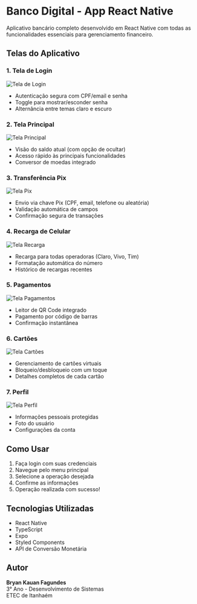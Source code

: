 # Banco Digital - App React Native

Aplicativo bancário completo desenvolvido em React Native com todas as funcionalidades essenciais para gerenciamento financeiro.

## Telas do Aplicativo

### 1. Tela de Login
![Tela de Login](./assets/screenshots/login.jpg)
- Autenticação segura com CPF/email e senha
- Toggle para mostrar/esconder senha
- Alternância entre temas claro e escuro

### 2. Tela Principal
![Tela Principal](BryanMobile/assets/screenshots/home.jpg)
- Visão do saldo atual (com opção de ocultar)
- Acesso rápido às principais funcionalidades
- Conversor de moedas integrado

### 3. Transferência Pix
![Tela Pix](./assets/screenshots/pix.jpg)
- Envio via chave Pix (CPF, email, telefone ou aleatória)
- Validação automática de campos
- Confirmação segura de transações

### 4. Recarga de Celular
![Tela Recarga](./assets/screenshots/recarga.jpg)
- Recarga para todas operadoras (Claro, Vivo, Tim)
- Formatação automática do número
- Histórico de recargas recentes

### 5. Pagamentos
![Tela Pagamentos](./assets/screenshots/pagamentos.jpg)
- Leitor de QR Code integrado
- Pagamento por código de barras
- Confirmação instantânea

### 6. Cartões
![Tela Cartões](./assets/screenshots/cartoes.jpg)
- Gerenciamento de cartões virtuais
- Bloqueio/desbloqueio com um toque
- Detalhes completos de cada cartão

### 7. Perfil
![Tela Perfil](./assets/screenshots/perfil.jpg)
- Informações pessoais protegidas
- Foto do usuário
- Configurações da conta

## Como Usar

1. Faça login com suas credenciais
2. Navegue pelo menu principal
3. Selecione a operação desejada
4. Confirme as informações
5. Operação realizada com sucesso!

## Tecnologias Utilizadas

- React Native
- TypeScript
- Expo
- Styled Components
- API de Conversão Monetária

## Autor

**Bryan Kauan Fagundes**  
3° Ano - Desenvolvimento de Sistemas  
ETEC de Itanhaém
